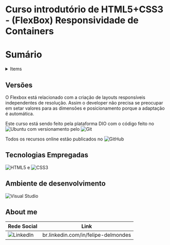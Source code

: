 ﻿# Curso introdutório de HTML5+CSS3 - (FlexBox) Responsividade de Containers

# Sumário

<details> <summary>Items</summary>
  
- [Versões](#-Versões)
  
- [Tecnologias Empregadas](#-Tecnologias-Empregadas)
  
- [About Me](#-About-me)


</details>

## Versões

O Flexbox está relacionado com a criação de layouts responsíveis independentes de resolução. Assim o developer não precisa se preocupar em setar valores para as dimensões e posicionamento porque a adaptação é automática.

Este curso está sendo feito pela plataforma DIO com o código feito no ![Ubuntu](https://img.shields.io/badge/Ubuntu-E95420?style=for-the-badge&logo=ubuntu&logoColor=white) com versionamento pelo ![Git](https://img.shields.io/badge/git-%23F05033.svg?style=for-the-badge&logo=git&logoColor=white)

Todos os recursos online estão publicados no ![GitHub](https://img.shields.io/badge/github-%23121011.svg?style=for-the-badge&logo=github&logoColor=white)


## Tecnologias Empregadas

![HTML5](https://img.shields.io/badge/html5-%23E34F26.svg?style=for-the-badge&logo=html5&logoColor=white) e ![CSS3](https://img.shields.io/badge/css3-%231572B6.svg?style=for-the-badge&logo=css3&logoColor=white)


## Ambiente de desenvolvimento

![Visual Studio](https://img.shields.io/badge/Visual%20Studio-5C2D91.svg?style=for-the-badge&logo=visual-studio&logoColor=white) 


## About me


| Rede Social   | Link      |    
| ------- | --------------------- | 
| ![LinkedIn](https://img.shields.io/badge/linkedin-%230077B5.svg?style=for-the-badge&logo=linkedin&logoColor=white)| br.linkedin.com/in/felipe-delmondes


